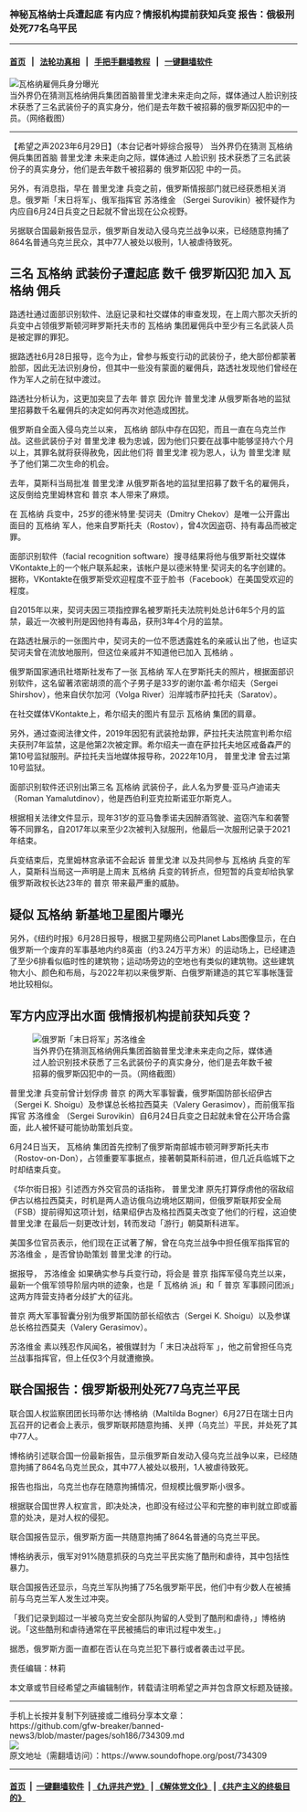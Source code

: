 ### 神秘瓦格纳士兵遭起底  有内应？情报机构提前获知兵变 报告：俄极刑处死77名乌平民
------------------------

#### [首页](https://github.com/gfw-breaker/banned-news3/blob/master/README.md) &nbsp;&nbsp;|&nbsp;&nbsp; [法轮功真相](https://github.com/begood0513/basic/blob/master/README.md)  &nbsp;&nbsp;|&nbsp;&nbsp; [手把手翻墙教程](https://github.com/gfw-breaker/guides/wiki)  &nbsp;&nbsp;|&nbsp;&nbsp; [一键翻墙软件](https://github.com/gfw-breaker/nogfw/blob/master/README.md)  



<div><img alt="瓦格纳雇佣兵身分曝光" src="https://img.soundofhope.org/2023-06/1688048581309.jpeg"/>
<br/><figcaption class="caption">
 当外界仍在猜测瓦格纳佣兵集团首脑普里戈津未来走向之际，媒体通过人脸识别技术获悉了三名武装份子的真实身分，他们是去年数千被招募的俄罗斯囚犯中的一员。（网络截图）
</figcaption></div><hr/>


<div><div class="Content__Wrapper sc-1bvya0-0 elmmKw article_body" data-checkusr="" itemprop="articleBody">
 <div id="post_place_1">
 </div>
 <p class="meta-top">
  <span class="meta">
   【希望之声2023年6月29日】（本台记者叶婷综合报导）
  </span>
  当外界仍在猜测
  <ok href="/term/522623">
   瓦格纳
  </ok>
  佣兵集团首脑
  <ok href="/term/870125">
   普里戈津
  </ok>
  未来走向之际，媒体通过
  <ok href="/term/3223">
   人脸识别
  </ok>
  技术获悉了三名武装份子的真实身分，他们是去年数千被招募的
  <ok href="/term/885800">
   俄罗斯囚犯
  </ok>
  中的一员。
 </p>
 <p>
  另外，有消息指，早在
  <ok href="/term/870125">
   普里戈津
  </ok>
  兵变之前，俄罗斯情报部门就已经获悉相关消息。俄罗斯「末日将军」、俄军指挥官
  <ok href="/term/885749">
   苏洛维金
  </ok>
  （Sergei Surovikin）被怀疑作为内应自6月24日兵变之日起就不曾出现在公众视野。
 </p>
 <p>
  另据联合国最新报告显示，俄罗斯自发动入侵乌克兰战争以来，已经随意拘捕了864名普通乌克兰民众，其中77人被处以极刑，1人被虐待致死。
 </p>
 <h2>
  <strong>
   三名
   <ok href="/term/522623">
    瓦格纳
   </ok>
   武装份子遭起底 数千
   <ok href="/term/885800">
    俄罗斯囚犯
   </ok>
   加入
   <ok href="/term/522623">
    瓦格纳
   </ok>
   佣兵
  </strong>
 </h2>
 <p>
  路透社通过面部识别软件、法庭记录和社交媒体的审查发现，在上周六那次夭折的兵变中占领俄罗斯顿河畔罗斯托夫市的
  <ok href="/term/522623">
   瓦格纳
  </ok>
  集团雇佣兵中至少有三名武装人员是被定罪的罪犯。
 </p>
 <p>
  据路透社6月28日报导，迄今为止，曾参与叛变行动的武装份子，绝大部份都蒙著脸部，因此无法识别身份，但其中一些没有蒙面的雇佣兵，路透社发现他们曾经在作为军人之前在狱中渡过。
 </p>
 <p>
  路透社分析认为，这更加突显了去年
  <ok href="/term/6470">
   普京
  </ok>
  因允许
  <ok href="/term/870125">
   普里戈津
  </ok>
  从俄罗斯各地的监狱里招募数千名雇佣兵的决定如何再次对他造成困扰。
 </p>
 <p>
  俄罗斯自全面入侵乌克兰以来，
  <ok href="/term/522623">
   瓦格纳
  </ok>
  部队中存在囚犯，而且一直在乌克兰作战。这些武装份子对
  <ok href="/term/870125">
   普里戈津
  </ok>
  极为忠诚，因为他们只要在战事中能够坚持六个月以上，其罪名就将获得赦免，因此他们将
  <ok href="/term/870125">
   普里戈津
  </ok>
  视为恩人，认为
  <ok href="/term/870125">
   普里戈津
  </ok>
  赋予了他们第二次生命的机会。
 </p>
 <p>
  去年，莫斯科当局批准
  <ok href="/term/870125">
   普里戈津
  </ok>
  从俄罗斯各地的监狱里招募了数千名的雇佣兵，这反倒给克里姆林宫和
  <ok href="/term/6470">
   普京
  </ok>
  本人带来了麻烦。
 </p>
 <p>
  在
  <ok href="/term/522623">
   瓦格纳
  </ok>
  兵变中，25岁的德米特里·契诃夫（Dmitry Chekov）是唯一公开露出面目的
  <ok href="/term/522623">
   瓦格纳
  </ok>
  军人，他来自罗斯托夫（Rostov），曾4次因盗窃、持有毒品而被定罪。
 </p>
 <p>
  面部识别软件（facial recognition software）搜寻结果将他与俄罗斯社交媒体VKontakte上的一个帐户联系起来，该帐户是以德米特里·契诃夫的名字创建的。据称，VKontakte在俄罗斯受欢迎程度不亚于脸书（Facebook）在美国受欢迎的程度。
 </p>
 <p>
  自2015年以来，契诃夫因三项指控罪名被罗斯托夫法院判处总计6年5个月的监禁，最近一次被判刑是因他持有毒品，获刑3年4个月的监禁。
 </p>
 <p>
  在路透社展示的一张图片中，契诃夫的一位不愿透露姓名的亲戚认出了他，也证实契诃夫曾在流放地服刑，但这位亲戚并不知道他已加入
  <ok href="/term/522623">
   瓦格纳
  </ok>
  。
 </p>
 <p>
  俄罗斯国家通讯社塔斯社发布了一张
  <ok href="/term/522623">
   瓦格纳
  </ok>
  军人在罗斯托夫的照片，根据面部识别软件，这名留著浓密胡须的高个子男子是33岁的谢尔盖·希尔绍夫（Sergei Shirshov），他来自伏尔加河（Volga River）沿岸城市萨拉托夫（Saratov）。
 </p>
 <p>
  在社交媒体VKontakte上，希尔绍夫的图片有显示
  <ok href="/term/522623">
   瓦格纳
  </ok>
  集团的肩章。
 </p>
 <p>
  另外，通过查阅法律文件，2019年因犯有武装抢劫罪，萨拉托夫法院宣判希尔绍夫获刑7年监禁，这是他第2次被定罪。希尔绍夫一直在萨拉托夫地区戒备森严的第10号监狱服刑。萨拉托夫当地媒体报导称，2022年10月，
  <ok href="/term/870125">
   普里戈津
  </ok>
  曾去过第10号监狱。
 </p>
 <p>
  面部识别软件还识别出第三名
  <ok href="/term/522623">
   瓦格纳
  </ok>
  武装份子，此人名为罗曼·亚马卢迪诺夫（Roman Yamalutdinov），他是西伯利亚克拉斯诺亚尔斯克人。
 </p>
 <p>
  根据相关法律文件显示，现年31岁的亚马鲁季诺夫因醉酒驾驶、盗窃汽车和袭警等不同罪名，自2017年以来至少2次被判入狱服刑，他最后一次服刑记录于2021年结束。
 </p>
 <p>
  兵变结束后，克里姆林宫承诺不会起诉
  <ok href="/term/870125">
   普里戈津
  </ok>
  以及共同参与
  <ok href="/term/522623">
   瓦格纳
  </ok>
  兵变的军人，莫斯科当局这一声明是上周末
  <ok href="/term/522623">
   瓦格纳
  </ok>
  兵变的转折点，但短暂的兵变却给执掌俄罗斯政权长达23年的
  <ok href="/term/6470">
   普京
  </ok>
  带来最严重的威胁。
 </p>
 <h2>
  <strong>
   疑似
   <ok href="/term/522623">
    瓦格纳
   </ok>
   新基地卫星图片曝光
  </strong>
 </h2>
 <p>
  另外，《纽约时报》6月28日报导，根据卫星网络公司Planet Labs图像显示，在白俄罗斯一个废弃的军事基地内约8英亩（约3.24万平方米）的运动场上，已经建造了至少6排看似临时性的建筑物；运动场旁边的空地也有类似的建筑物。这些建筑物大小、颜色和布局，与2022年初以来俄罗斯、白俄罗斯建造的其它军事帐篷营地比较相似。
 </p>
 <h2>
  <strong>
   军方内应浮出水面 俄情报机构提前获知兵变？
  </strong>
 </h2>
 <figure class="OImage__StyledFigure-sc-1lfley0-0 jWYblU">
  <img alt="俄罗斯「末日将军」苏洛维金" src="https://img.soundofhope.org/2023-06/1688048651064.jpeg"/>
  <br/><figcaption>
   当外界仍在猜测瓦格纳佣兵集团首脑普里戈津未来走向之际，媒体通过人脸识别技术获悉了三名武装份子的真实身分，他们是去年数千被招募的俄罗斯囚犯中的一员。（网络截图）
  </figcaption>
 </figure>
 <p>
  <ok href="/term/870125">
   普里戈津
  </ok>
  兵变前曾计划俘虏
  <ok href="/term/6470">
   普京
  </ok>
  的两大军事智囊，俄罗斯国防部长绍伊古（Sergei K. Shoigu）及参谋总长格拉西莫夫（Valery Gerasimov），而前俄军指挥官
  <ok href="/term/885749">
   苏洛维金
  </ok>
  （Sergei Surovikin）自6月24日兵变之日起就未曾在公开场合露面，此人被怀疑可能协助策划兵变。
 </p>
 <p>
  6月24日当天，
  <ok href="/term/522623">
   瓦格纳
  </ok>
  集团首先控制了俄罗斯南部城市顿河畔罗斯托夫市（Rostov-on-Don），占领重要军事据点，接著朝莫斯科前进，但几近兵临城下之时却结束兵变。
 </p>
 <p>
  《华尔街日报》引述西方外交官员的话指称，
  <ok href="/term/870125">
   普里戈津
  </ok>
  原先打算俘虏他的宿敌绍伊古以格拉西莫夫，时机是两人造访俄乌边境地区期间，但俄罗斯联邦安全局（FSB）提前得知这项计划，结果绍伊古及格拉西莫夫改变了他们的行程，这迫使
  <ok href="/term/870125">
   普里戈津
  </ok>
  在最后一刻更改计划，转而发动「游行」朝莫斯科进军。
 </p>
 <p>
  美国多位官员表示，他们现在正试著了解，曾在乌克兰战争中担任俄军指挥官的
  <ok href="/term/885749">
   苏洛维金
  </ok>
  ，是否曾协助策划
  <ok href="/term/870125">
   普里戈津
  </ok>
  的行动。
 </p>
 <p>
  据报导，
  <ok href="/term/885749">
   苏洛维金
  </ok>
  如果确实参与兵变行动，将会是
  <ok href="/term/6470">
   普京
  </ok>
  指挥军侵乌克兰以来，最新一个俄军领导阶层内哄的迹象，也是「
  <ok href="/term/522623">
   瓦格纳
  </ok>
  派」和「
  <ok href="/term/6470">
   普京
  </ok>
  军事顾问团派」这两方阵营支持者分歧扩大的征兆。
 </p>
 <p>
  <ok href="/term/6470">
   普京
  </ok>
  两大军事智囊分别为俄罗斯国防部长绍依古（Sergei K. Shoigu）以及参谋总长格拉西莫夫（Valery Gerasimov）。
 </p>
 <p>
  <ok href="/term/885749">
   苏洛维金
  </ok>
  素以残忍作风闻名，被俄媒封为「
  <ok href="/term/885803">
   末日决战将军
  </ok>
  」，他之前曾担任乌克兰战事指挥官，但上任仅3个月就遭撤换。
 </p>
 <h2>
  <strong>
   联合国报告：俄罗斯极刑处死77乌克兰平民
  </strong>
 </h2>
 <p>
  联合国人权监察团团长玛蒂尔达·博格纳（Maltilda Bogner）6月27日在瑞士日内瓦召开的记者会上表示，俄罗斯联邦随意拘捕、关押（乌克兰）平民，并处死了其中77人。
 </p>
 <p>
  博格纳引述联合国一份最新报告，显示俄罗斯自发动入侵乌克兰战争以来，已经随意拘捕了864名乌克兰民众，其中77人被处以极刑，1人被虐待致死。
 </p>
 <p>
  报告也指出，乌克兰也存在随意拘捕情况，但规模比俄罗斯小很多。
 </p>
 <p>
  根据联合国世界人权宣言，即决处决，也即没有经过公平和完整的审判就立即或蓄意的处决，是对人权的侵犯。
 </p>
 <p>
  联合国报告显示，俄罗斯方面一共随意拘捕了864名普通的乌克兰平民。
 </p>
 <p>
  博格纳表示，俄军对91%随意抓获的乌克兰平民实施了酷刑和虐待，其中包括性暴力。
 </p>
 <p>
  联合国报告还显示，乌克兰军队拘捕了75名俄罗斯平民，他们中有少数人在被捕前与乌克兰军人发生过冲突。
 </p>
 <p>
  「我们记录到超过一半被乌克兰安全部队拘留的人受到了酷刑和虐待，」博格纳说。「这些酷刑和虐待通常在平民被捕后的审讯过程中发生。」
 </p>
 <p>
  据悉，俄罗斯方面一直都在否认在乌克兰犯下暴行或者袭击过平民。
 </p>
 <p>
 </p>
 <p>
 </p>
 <p class="meta-btm">
  责任编辑：林莉
 </p>
 <p class="meta-btm">
  本文章或节目经希望之声编辑制作，转载请注明希望之声并包含原文标题及链接。
 </p>
</div>
</div>
<hr/>
手机上长按并复制下列链接或二维码分享本文章：<br/>
https://github.com/gfw-breaker/banned-news3/blob/master/pages/soh186/734309.md <br/>
<a href='https://github.com/gfw-breaker/banned-news3/blob/master/pages/soh186/734309.md'><img src='https://github.com/gfw-breaker/banned-news3/blob/master/pages/soh186/734309.md.png'/></a> <br/>
原文地址（需翻墙访问）：https://www.soundofhope.org/post/734309


------------------------
#### [首页](https://github.com/gfw-breaker/banned-news3/blob/master/README.md) &nbsp;|&nbsp; [一键翻墙软件](https://github.com/gfw-breaker/nogfw/blob/master/README.md) &nbsp;| [《九评共产党》](https://github.com/gfw-breaker/9ping.md/blob/master/README.md#九评之一评共产党是什么) | [《解体党文化》](https://github.com/gfw-breaker/jtdwh.md/blob/master/README.md) | [《共产主义的终极目的》](https://github.com/gfw-breaker/gczydzjmd.md/blob/master/README.md)


<img src='http://gfw-breaker.win/banned-news3/pages/soh186/734309.md' width='0px' height='0px'/>